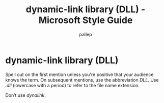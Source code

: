﻿---
title: dynamic-link library (DLL) - Microsoft Style Guide
author: pallep
ms.author: pallep
ms.date: 01/19/2018
ms.topic: article
ms.prod: non-product-specific
---

# dynamic-link library (DLL)

Spell
out on the first mention unless you're positive that your audience
knows the term. On subsequent mentions, use the abbreviation *DLL*. Use *.dll* (lowercase with a period) to refer to the file name extension.

Don’t use *dynalink*.
